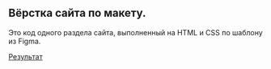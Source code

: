 Вёрстка сайта по макету.
---
Это код одного раздела сайта, выполненный на HTML и CSS по шаблону из Figma.

[Результат](https://kolibri0509.github.io/site_1/)
